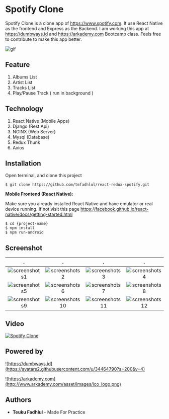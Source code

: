 # Spotify Clone

Spotify Clone is a clone app of https://www.spotify.com. It use React Native as the frontend and Express as the Backend. I am working this app at https://dumbways.id and https://arkademy.com Bootcamp class. Feels free to contribute to make this app better.

![gif](https:///github.com/dickyindra/bukalapak-clone/blob/master/New-Project.gif)

## Feature

1. Albums List
2. Artist List
3. Tracks List
5. Play/Pause Track ( run in background )

## Technology

1. React Native (Mobile Apps)
2. Django (Rest Api)
3. NGINX (Web Server)
4. Mysql (Database)
5. Redux Thunk
6. Axios

## Installation 

Open terminal, and clone this project

```
$ git clone https://github.com/tmfadhlul/react-redux-spotify.git
```

**Mobile Frontend (React Native):**

Make sure you already installed React Native and have emulator or real device running. If not visit this page https://facebook.github.io/react-native/docs/getting-started.html
```
$ cd {project-name}
$ npm install
$ npm run-android
```

## Screenshot
.                          |  .                        |  .                        |  .  
:-------------------------:|:-------------------------:|:-------------------------:|:-------------------------:
![screenshots1](https://image.ibb.co/cPfb7y/ss_1.png)  |  ![screenshots2](https://image.ibb.co/cFnjud/ss_2.png)  |  ![screenshots3](https://image.ibb.co/esh0Zd/ss_3.png)  |  ![screenshots4](https://image.ibb.co/c6SCfJ/ss_4.png)
![screenshots5](https://image.ibb.co/iiVtny/ss_5.png)  |  ![screenshots6](https://image.ibb.co/bSMuud/ss_6.png)  |  ![screenshots7](https://image.ibb.co/hKpsfJ/ss_7.png)  |  ![screenshots8](https://image.ibb.co/e33USy/ss_8.png)
![screenshots9](https://image.ibb.co/cSroLJ/ss_9.png)  |  ![screenshots10](https://image.ibb.co/kLv4ud/ss_10.png)  |  ![screenshots11](https://image.ibb.co/gQtDny/ss_11.png)  |  ![screenshots12](https://image.ibb.co/cPfb7y/ss_1.png)

## Video
[![Spotify Clone](https://i.ytimg.com/vi/Hw_pQ8CAtxE/3.jpg?time=1529224282719su)](https://www.youtube.com/watch?v=Hw_pQ8CAtxE&feature=youtu.be)

## Powered by

![https://dumbways.id](https://avatars2.githubusercontent.com/u/34464790?s=200&v=4)

![https://arkademy.com](http://www.arkademy.com/asset/images/ico_logo.png)

## Authors

* **Teuku Fadhlul** - Made For Practice 